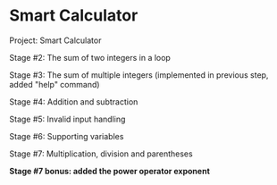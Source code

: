 # Smart Calculator

Project: Smart Calculator

Stage #2: The sum of two integers in a loop

Stage #3: The sum of multiple integers (implemented in previous step, added "help" command)

Stage #4: Addition and subtraction

Stage #5: Invalid input handling

Stage #6: Supporting variables

Stage #7: Multiplication, division and parentheses

<b>Stage #7 bonus: added the power operator exponent</b>
